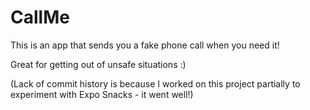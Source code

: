# CallMe

This is an app that sends you a fake phone call when you need it! 

Great for getting out of unsafe situations :)

(Lack of commit history is because I worked on this project partially to experiment with Expo Snacks - it went well!)
